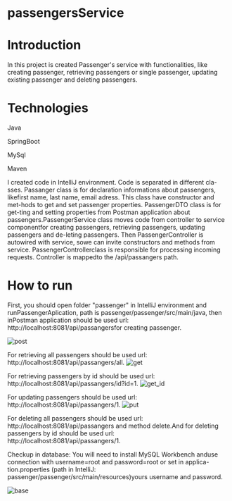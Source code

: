 # passengersService
# Introduction
In this project is created Passenger's service with functionalities, like creating passenger, retrieving passengers or single passenger, updating existing passenger and deleting passengers.

# Technologies
Java

SpringBoot

MySql

Maven

I created code in IntelliJ environment. Code is separated in different cla-sses. Passanger class is for declaration informations about passengers, likefirst name, last name, email adress. This class have constructor and met-hods to get and set passenger properties. PassengerDTO class is for get-ting and setting properties from Postman application about passengers.PassengerService class moves code from controller to service componentfor creating passengers, retrieving passengers, updating passengers and de-leting passengers. Then PassengerController is autowired with service, sowe can invite constructors and methods from service. PassengerControllerclass is responsible for processing incoming requests. Controller is mappedto the /api/passangers path.

# How to run 

First, you should open folder "passenger" in IntelliJ environment and runPassengerAplication, path is passenger/passenger/src/main/java, then inPostman application should be used url: http://localhost:8081/api/passangersfor creating passenger.

![post](https://user-images.githubusercontent.com/85738520/121676253-b4bad800-cab4-11eb-92d3-bb77a1d10fee.jpg)

For retrieving all passengers should be used url: http://localhost:8081/api/passangers/all.
![get](https://user-images.githubusercontent.com/85738520/121676414-e3d14980-cab4-11eb-987c-f117f8c12429.jpg)

For retrieving passengers by id should be used url: http://localhost:8081/api/passangers/id?id=1.
![get_id](https://user-images.githubusercontent.com/85738520/121676463-f5b2ec80-cab4-11eb-8448-184859328b6b.jpg)

For updating passengers should be used url: http://localhost:8081/api/passangers/1.
![put](https://user-images.githubusercontent.com/85738520/121676516-04999f00-cab5-11eb-8d12-3707c431d3b3.jpg)

For deleting all passengers should be used url: http://localhost:8081/api/passangers and method delete.And for deleting passengers by id should be used url: http://localhost:8081/api/passangers/1.

Checkup in database: You will need to install MySQL Workbench anduse connection with username=root and password=root or set in applica-tion.properties (path in IntelliJ: passenger/passenger/src/main/resources)yours username and password.

![base](https://user-images.githubusercontent.com/85738520/121676609-1bd88c80-cab5-11eb-9d5a-9905752927f2.jpg)





